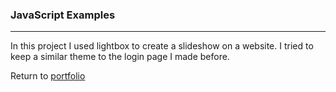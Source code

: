 ### JavaScript Examples
***

In this project I used lightbox to create a slideshow on a website. 
I tried to keep a similar theme to the login page I made before.

Return to [portfolio](../../../)
